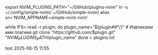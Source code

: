 export NVIM_PLUGINS_PATH="~/GitHub/plugins-nvim"
ln -s ~/.config/simple-nvim/ ~/GitHub/simple-nvim/
alias sn='NVIM_APPNAME=simple-nvim nvim' 


while IFS= read -r plugin; do
  plugin_name="${plugin##*/}"  # Извлекаем имя плагина
  git clone "https://github.com/$plugin.git" "$NVIM_PLUGINS_PATH/$plugin_name"
done < plugins.txt

test 2025-08-15 11:55
